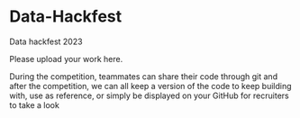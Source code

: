 # Data-Hackfest
Data hackfest 2023

Please upload your work here.

During the competition, teammates can share their code through git and after the competition, we can all keep a version of the code to keep building with, use as reference, or simply be displayed on your GitHub for recruiters to take a look
